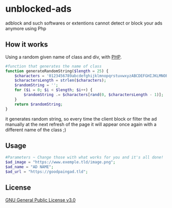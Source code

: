 # unblocked-ads
adblock and such softwares or extentions cannot detect or block your ads anymore using Php

## How it works

Using a random given name of class and div, with [PHP](https://www.php.net/).

```php
#function that generates the name of class
function generateRandomString($length = 25) { 
    $characters = '0123456789abcdefghijklmnopqrstuvwxyzABCDEFGHIJKLMNOPQRSTUVWXYZ';
    $charactersLength = strlen($characters);
    $randomString = '';
    for ($i = 0; $i < $length; $i++) {
        $randomString .= $characters[rand(0, $charactersLength - 1)];
    }
    return $randomString;
}
```
it generates random string, so every time the client block or filter the ad manually at the next refresh of the page it will appear once again with a different name of the class ;)

## Usage

```php
#Parameters ~ Change those with what works for you and it's all done!
$ad_image = "https://www.exemple.tld/image.png";
$ad_name = "AD NAME";
$ad_url = "https://goodpaingad.tld";
```

## License
[GNU General Public License v3.0](https://choosealicense.com/licenses/gpl-3.0/)
